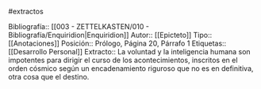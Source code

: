 #extractos 

Bibliografía:: [[003 - ZETTELKASTEN/010 - Bibliografía/Enquiridion|Enquiridion]]
Autor:: [[Epicteto]]
Tipo:: [[Anotaciones]]
Posición:: Prólogo, Página 20, Párrafo 1
Etiquetas:: [[Desarrollo Personal]]
Extracto:: La voluntad y la inteligencia humana son impotentes para dirigir el curso de los acontecimientos, inscritos en el orden cósmico según un encadenamiento riguroso que no es en definitiva, otra cosa que el destino.